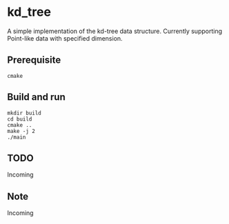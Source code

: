 # kd_tree
A simple implementation of the kd-tree data structure. Currently supporting Point-like data with specified dimension. 

## Prerequisite 
```
cmake
```

## Build and run
```
mkdir build
cd build
cmake ..
make -j 2
./main
```

## TODO
Incoming

## Note
Incoming